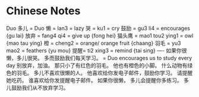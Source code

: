 # Chinese Notes

Duo
多儿 = Duo
懒 = lan3 = lazy
哭 = ku1 = cry
鼓励 = gu3 li4 = encourages {gu lai}
放弃 = fang4 qi4 = give up {fong hei}
猫头鹰 = mao1 tou2 ying1 = owl {mao tau ying}
橙 = cheng2 = orange/ orange fruit {chaang}
羽毛 = yu3 mao2 = feathers {yu mou}
提醒= ti2 xing3 = remind {tai sing}
—-
如果你很懒，多儿很哭。
多而鼓励我们每天学习。 = Duo encourages us to study every day
别放弃，加油。
那只小了有红色的羽毛。
他也有橙色的小脚。
什么动物有绿色的羽毛。
多儿不喜欢很懒的人。
他喜欢给你发电子邮件，鼓励你学习。
请提醒她吃药。
谁喜欢给你发提醒电子邮件。
如果你很懒， 多儿会提醒你多练习。
多儿鼓励我们从不放弃学习。
